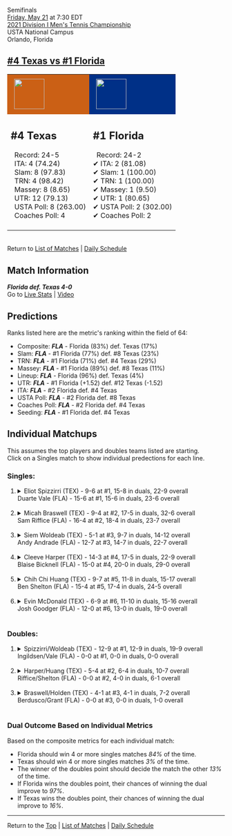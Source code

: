 Semifinals[](#top)<a name="top"></a>  
[Friday, May 21](../../schedule/05-21.md) at 7:30 EDT  
[2021 Division I Men's Tennis Championship](../index.md)  
USTA National Campus  
Orlando, Florida  
## [#4 Texas vs #1 Florida](https://www.ncaa.com/game/5833430)  

<table><tr style="background-color: #d9d9d9 !important"><td style="background-color: #CB6015 !important"><img src="https://www.ncaa.com/sites/default/files/images/logos/schools/t/texas.70.png" width="70" height="70" style="padding: 8px;" /></td><td style="background-color: #003087 !important"><img src="https://www.ncaa.com/sites/default/files/images/logos/schools/f/florida.70.png" width="70" height="70" style="padding: 8px;" /></td></tr><tr>
<td>  

<h2>#4 Texas</h2>  
&nbsp; Record: 24-5<br>  
&nbsp; ITA: 4 (74.24)<br>  
&nbsp; Slam: 8 (97.83)<br>  
&nbsp; TRN: 4 (98.42)<br>  
&nbsp; Massey: 8 (8.65)<br>  
&nbsp; UTR: 12 (79.13)<br>  
&nbsp; USTA Poll: 8 (263.00)<br>  
&nbsp; Coaches Poll: 4<br>  
<br>  

</td>
<td>  

<h2>#1 Florida</h2>  
&nbsp; Record: 24-2<br>  
&#10004; ITA: 2 (81.08)<br>  
&#10004; Slam: 1 (100.00)<br>  
&#10004; TRN: 1 (100.00)<br>  
&#10004; Massey: 1 (9.50)<br>  
&#10004; UTR: 1 (80.65)<br>  
&#10004; USTA Poll: 2 (302.00)<br>  
&#10004; Coaches Poll: 2<br>  
<br>  

</td>
</tr></table>  


<br>Return to [List of Matches](../index.md) &#124; [Daily Schedule](../../schedule/05-21.md)

## Match Information  
***Florida def. Texas 4-0***  
Go to [Live Stats](http://scores.tennisticker.de/usa/ustanc/conf/lp.html?lid=82) | [Video](https://tennischannel.com/?utm_source=tennis-dot-com&utm_medium=navigation)  

## Predictions  

Ranks listed here are the metric's ranking within the field of 64:  
- Composite: ***FLA*** - Florida (83%) def. Texas (17%)  
- Slam: ***FLA*** - #1 Florida (77%) def. #8 Texas (23%)  
- TRN: ***FLA*** - #1 Florida (71%) def. #4 Texas (29%)  
- Massey: ***FLA*** - #1 Florida (89%) def. #8 Texas (11%)  
- Lineup: ***FLA*** - Florida (96%) def. Texas (4%)  
- UTR: ***FLA*** - #1 Florida (+1.52) def. #12 Texas (-1.52)  
- ITA: ***FLA*** - #2 Florida def. #4 Texas  
- USTA Poll: ***FLA*** - #2 Florida def. #8 Texas  
- Coaches Poll: ***FLA*** - #2 Florida def. #4 Texas  
- Seeding: ***FLA*** - #1 Florida def. #4 Texas  

## Individual Matchups  
This assumes the top players and doubles teams listed are starting.  
Click on a Singles match to show individual predections for each line.  

### Singles:  

<ol>
<li><details>
<summary markdown="span">Eliot Spizzirri (TEX) - 9-6 at #1, 15-8 in duals, 22-9 overall<br>Duarte Vale (FLA) - 15-6 at #1, 15-6 in duals, 23-6 overall</summary>
<h4>Predictions</h4><ul>
<li>Composite: <b><i>FLA</i></b> - Vale (67%) def. Spizzirri (33%)</li>  
<li>Slam: <b><i>FLA</i></b> - Vale (67%) def. Spizzirri (33%)</li>  
<li>TRN: <b><i>FLA</i></b> - Vale (63%) def. Spizzirri (37%)</li>  
<li>Massey: <b><i>FLA</i></b> - Vale (64%) def. Spizzirri (36%)</li>  
<li>UTR: <b><i>FLA</i></b> - Vale (75%) def. Spizzirri (25%)</li>  
<li>ITA: <b><i>FLA</i></b> - Vale (54.01) def. Spizzirri (28.17)</li>  
</ul>
</details>&nbsp;</li>
<li><details>
<summary markdown="span">Micah Braswell (TEX) - 9-4 at #2, 17-5 in duals, 32-6 overall<br>Sam Riffice (FLA) - 16-4 at #2, 18-4 in duals, 23-7 overall</summary>
<h4>Predictions</h4><ul>
<li>Composite: <b><i>FLA</i></b> - Riffice (61%) def. Braswell (39%)</li>  
<li>Slam: <b><i>FLA</i></b> - Riffice (63%) def. Braswell (37%)</li>  
<li>TRN: <b><i>FLA</i></b> - Riffice (54%) def. Braswell (46%)</li>  
<li>Massey: <b><i>FLA</i></b> - Riffice (58%) def. Braswell (42%)</li>  
<li>UTR: <b><i>FLA</i></b> - Riffice (70%) def. Braswell (30%)</li>  
<li>ITA: <b><i>FLA</i></b> - Riffice (49.68) def. Braswell (20.88)</li>  
</ul>
</details>&nbsp;</li>
<li><details>
<summary markdown="span">Siem Woldeab (TEX) - 5-1 at #3, 9-7 in duals, 14-12 overall<br>Andy Andrade (FLA) - 12-7 at #3, 14-7 in duals, 22-7 overall</summary>
<h4>Predictions</h4><ul>
<li>Composite: <b><i>FLA</i></b> - Andrade (72%) def. Woldeab (28%)</li>  
<li>Slam: <b><i>FLA</i></b> - Andrade (64%) def. Woldeab (36%)</li>  
<li>TRN: <b><i>FLA</i></b> - Andrade (79%) def. Woldeab (21%)</li>  
<li>Massey: <b><i>FLA</i></b> - Andrade (75%) def. Woldeab (25%)</li>  
<li>UTR: <b><i>FLA</i></b> - Andrade (70%) def. Woldeab (30%)</li>  
<li>ITA: <b><i>FLA</i></b> - Andrade (32.71) def. Woldeab (9.31)</li>  
</ul>
</details>&nbsp;</li>
<li><details>
<summary markdown="span">Cleeve Harper (TEX) - 14-3 at #4, 17-5 in duals, 22-9 overall<br>Blaise Bicknell (FLA) - 15-0 at #4, 20-0 in duals, 29-0 overall</summary>
<h4>Predictions</h4><ul>
<li>Composite: <b><i>FLA</i></b> - Bicknell (74%) def. Harper (26%)</li>  
<li>Slam: <b><i>FLA</i></b> - Bicknell (72%) def. Harper (28%)</li>  
<li>TRN: <b><i>FLA</i></b> - Bicknell (87%) def. Harper (13%)</li>  
<li>Massey: <b><i>FLA</i></b> - Bicknell (66%) def. Harper (34%)</li>  
<li>UTR: <b><i>FLA</i></b> - Bicknell (73%) def. Harper (27%)</li>  
<li>ITA: <b><i>FLA</i></b> - Bicknell (15.89) def. Harper (5.83)</li>  
</ul>
</details>&nbsp;</li>
<li><details>
<summary markdown="span">Chih Chi Huang (TEX) - 9-7 at #5, 11-8 in duals, 15-17 overall<br>Ben Shelton (FLA) - 15-4 at #5, 17-4 in duals, 24-5 overall</summary>
<h4>Predictions</h4><ul>
<li>Composite: <b><i>FLA</i></b> - Shelton (83%) def. Huang (17%)</li>  
<li>Slam: <b><i>FLA</i></b> - Shelton (82%) def. Huang (18%)</li>  
<li>TRN: <b><i>FLA</i></b> - Shelton (87%) def. Huang (13%)</li>  
<li>Massey: <b><i>FLA</i></b> - Shelton (78%) def. Huang (22%)</li>  
<li>UTR: <b><i>FLA</i></b> - Shelton (86%) def. Huang (14%)</li>  
<li>ITA: <b><i>TEX</i></b> - # Huang def. Shelton (3.20)</li>  
</ul>
</details>&nbsp;</li>
<li><details>
<summary markdown="span">Evin McDonald (TEX) - 6-9 at #6, 11-10 in duals, 15-16 overall<br>Josh Goodger (FLA) - 12-0 at #6, 13-0 in duals, 19-0 overall</summary>
<h4>Predictions</h4><ul>
<li>Composite: <b><i>FLA</i></b> - Goodger (90%) def. McDonald (10%)</li>  
<li>Slam: <b><i>FLA</i></b> - Goodger (91%) def. McDonald (9%)</li>  
<li>TRN: <b><i>FLA</i></b> - Goodger (93%) def. McDonald (7%)</li>  
<li>Massey: <b><i>FLA</i></b> - Goodger (91%) def. McDonald (9%)</li>  
<li>UTR: <b><i>FLA</i></b> - Goodger (87%) def. McDonald (13%)</li>  
<li>ITA: <b><i>TEX</i></b> - # McDonald def. Goodger (8.31)</li>  
</ul>
</details>&nbsp;</li>
</ol>

### Doubles:  

<ol>
<li><details>
<summary markdown="span">Spizzirri/Woldeab (TEX) - 12-9 at #1, 12-9 in duals, 19-9 overall<br>Ingildsen/Vale (FLA) - 0-0 at #1, 0-0 in duals, 0-0 overall</summary>
<br>Sorry, we don't have any metrics for this match
</details>&nbsp;</li>
<li><details>
<summary markdown="span">Harper/Huang (TEX) - 5-4 at #2, 6-4 in duals, 10-7 overall<br>Riffice/Shelton (FLA) - 0-0 at #2, 4-0 in duals, 6-1 overall</summary>
<br>Sorry, we don't have any metrics for this match
</details>&nbsp;</li>
<li><details>
<summary markdown="span">Braswell/Holden (TEX) - 4-1 at #3, 4-1 in duals, 7-2 overall<br>Berdusco/Grant (FLA) - 0-0 at #3, 0-0 in duals, 1-0 overall</summary>
<br>Sorry, we don't have any metrics for this match
</details>&nbsp;</li>
</ol>

### Dual Outcome Based on Individual Metrics  
  
Based on the composite metrics for each individual match:  
- Florida should win 4 or more singles matches *84%* of the time.  
- Texas should win 4 or more singles matches *3%* of the time.  
- The winner of the doubles point should decide the match the other *13%* of the time.  
- If Florida wins the doubles point, their chances of winning the dual improve to *97%*.  
- If Texas wins the doubles point, their chances of winning the dual improve to *16%*.  
  
------

Return to the [Top](#top) &#124; [List of Matches](../index.md) &#124; [Daily Schedule](../../schedule/05-21.md)  
